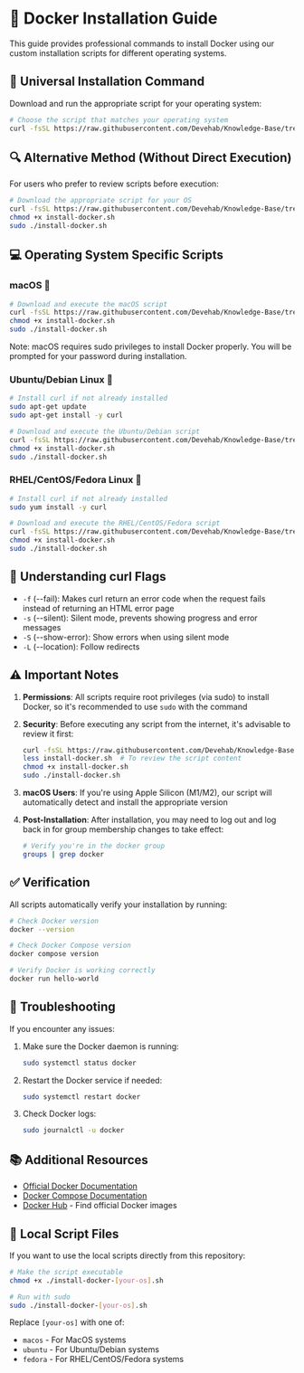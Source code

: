 # 🐳 Docker Installation Guide

This guide provides professional commands to install Docker using our custom installation scripts for different operating systems.

## 🚀 Universal Installation Command

Download and run the appropriate script for your operating system:

```bash
# Choose the script that matches your operating system
curl -fsSL https://raw.githubusercontent.com/Devehab/Knowledge-Base/tree/main/Docker/install-docker-ubuntu.sh | sudo bash
```

## 🔍 Alternative Method (Without Direct Execution)

For users who prefer to review scripts before execution:

```bash
# Download the appropriate script for your OS
curl -fsSL https://raw.githubusercontent.com/Devehab/Knowledge-Base/tree/main/Docker/install-docker-ubuntu.sh -o install-docker.sh
chmod +x install-docker.sh
sudo ./install-docker.sh
```

## 💻 Operating System Specific Scripts

### macOS 🍎

```bash
# Download and execute the macOS script
curl -fsSL https://raw.githubusercontent.com/Devehab/Knowledge-Base/tree/main/Docker/install-docker-macos.sh -o install-docker.sh
chmod +x install-docker.sh
sudo ./install-docker.sh
```

Note: macOS requires sudo privileges to install Docker properly. You will be prompted for your password during installation.

### Ubuntu/Debian Linux 🐧

```bash
# Install curl if not already installed
sudo apt-get update
sudo apt-get install -y curl

# Download and execute the Ubuntu/Debian script
curl -fsSL https://raw.githubusercontent.com/Devehab/Knowledge-Base/tree/main/Docker/install-docker-ubuntu.sh -o install-docker.sh
chmod +x install-docker.sh
sudo ./install-docker.sh
```

### RHEL/CentOS/Fedora Linux 🐧

```bash
# Install curl if not already installed
sudo yum install -y curl

# Download and execute the RHEL/CentOS/Fedora script
curl -fsSL https://raw.githubusercontent.com/Devehab/Knowledge-Base/tree/main/Docker/install-docker-fedora.sh -o install-docker.sh
chmod +x install-docker.sh
sudo ./install-docker.sh
```

## 🔧 Understanding curl Flags

- `-f` (--fail): Makes curl return an error code when the request fails instead of returning an HTML error page
- `-s` (--silent): Silent mode, prevents showing progress and error messages
- `-S` (--show-error): Show errors when using silent mode
- `-L` (--location): Follow redirects

## ⚠️ Important Notes

1. **Permissions**: All scripts require root privileges (via sudo) to install Docker, so it's recommended to use `sudo` with the command

2. **Security**: Before executing any script from the internet, it's advisable to review it first:
   ```bash
   curl -fsSL https://raw.githubusercontent.com/Devehab/Knowledge-Base/tree/main/Docker/install-docker-ubuntu.sh -o install-docker.sh
   less install-docker.sh  # To review the script content
   chmod +x install-docker.sh
   sudo ./install-docker.sh
   ```

3. **macOS Users**: If you're using Apple Silicon (M1/M2), our script will automatically detect and install the appropriate version

4. **Post-Installation**: After installation, you may need to log out and log back in for group membership changes to take effect:
   ```bash
   # Verify you're in the docker group
   groups | grep docker
   ```

## ✅ Verification

All scripts automatically verify your installation by running:

```bash
# Check Docker version
docker --version

# Check Docker Compose version
docker compose version

# Verify Docker is working correctly
docker run hello-world
```

## 🔄 Troubleshooting

If you encounter any issues:

1. Make sure the Docker daemon is running:
   ```bash
   sudo systemctl status docker
   ```

2. Restart the Docker service if needed:
   ```bash
   sudo systemctl restart docker
   ```

3. Check Docker logs:
   ```bash
   sudo journalctl -u docker
   ```

## 📚 Additional Resources

- [Official Docker Documentation](https://docs.docker.com/)
- [Docker Compose Documentation](https://docs.docker.com/compose/)
- [Docker Hub](https://hub.docker.com/) - Find official Docker images

## 📜 Local Script Files

If you want to use the local scripts directly from this repository:

```bash
# Make the script executable
chmod +x ./install-docker-[your-os].sh

# Run with sudo
sudo ./install-docker-[your-os].sh
```

Replace `[your-os]` with one of:
- `macos` - For MacOS systems
- `ubuntu` - For Ubuntu/Debian systems
- `fedora` - For RHEL/CentOS/Fedora systems
